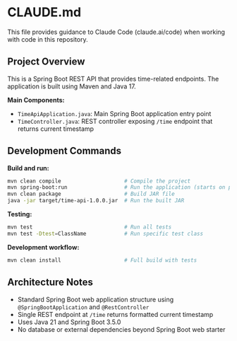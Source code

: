 # CLAUDE.md

This file provides guidance to Claude Code (claude.ai/code) when working with code in this repository.

## Project Overview

This is a Spring Boot REST API that provides time-related endpoints. The application is built using Maven and Java 17.

**Main Components:**
- `TimeApiApplication.java`: Main Spring Boot application entry point
- `TimeController.java`: REST controller exposing `/time` endpoint that returns current timestamp

## Development Commands

**Build and run:**
```bash
mvn clean compile                    # Compile the project
mvn spring-boot:run                  # Run the application (starts on port 8080)
mvn clean package                    # Build JAR file
java -jar target/time-api-1.0.0.jar  # Run the built JAR
```

**Testing:**
```bash
mvn test                             # Run all tests
mvn test -Dtest=ClassName            # Run specific test class
```

**Development workflow:**
```bash
mvn clean install                    # Full build with tests
```

## Architecture Notes

- Standard Spring Boot web application structure using `@SpringBootApplication` and `@RestController`
- Single REST endpoint at `/time` returns formatted current timestamp
- Uses Java 21 and Spring Boot 3.5.0
- No database or external dependencies beyond Spring Boot web starter